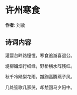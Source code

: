 # 许州寒食

**作者**: 刘攽

## 诗词内容

灌婴台畔路憧憧，寒食追游喜退公。

堤柳媚烟行细绿，野桥横水阵残红。

秋千冷飏梨花雨，蹴踘高腾燕子风。

几处笙歌几家哭，却愁回马夕阳中。

